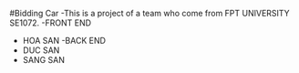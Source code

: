 #Bidding Car
-This is a project of a team who come from FPT UNIVERSITY SE1072.
  -FRONT END
  - HOA SAN
-BACK END
  - DUC SAN
  - SANG SAN
